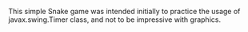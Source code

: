 This simple Snake game was intended initially to practice the usage of javax.swing.Timer class, and not to be impressive with graphics.